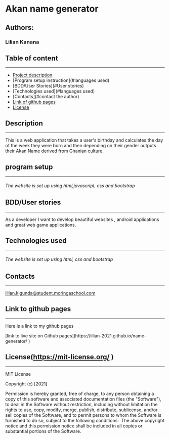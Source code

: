 # Akan name generator
## Authors:
### Lilian Kanana

## Table of content
----
- [Project description](#description)
- [Program setup instruction](#languages used)
- [BDD/User Stories](#User stories)
- [Technologies used](#languages used)
- [Contacts](#contact the author)
- [Link of github pages](#reference)
- [License](#license)


## Description
----
<p> This is a web application that takes a user's birthday and calculates the day of the week they were born and then depending on their gender outputs their Akan Name derived from Ghanian culture.
 </P>

## program setup
----
###### The website is set up using html,javascript, css and bootstrap

## BDD/User stories
----
As a  developer I want to develop beautiful websites , android applications and great web game applications.  
## Technologies used
----
###### The website is set up using html, css and bootstrap
## Contacts
----
lilian.kigunda@student.moringaschool.com

## Link to github pages
----
<p> Here is a link to my github pages</p>
 [link to live site on Github pages](https://lilian-2021.github.io/name-generator/ )

 ## License(https://mit-license.org/ )
 ----
 
 MIT License

 Copyright (c) [2021] 

 Permission is hereby granted, free of charge, to any person obtaining a copy
of this software and associated documentation files (the "Software"), to deal
in the Software without restriction, including without limitation the rights
to use, copy, modify, merge, publish, distribute, sublicense, and/or sell
copies of the Software, and to permit persons to whom the Software is
furnished to do so, subject to the following conditions:
​
The above copyright notice and this permission notice shall be included in all
copies or substantial portions of the Software.